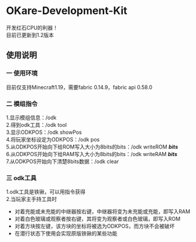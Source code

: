 # OKare-Development-Kit
开发红石CPU的利器！  
目前已更新到1.2版本

## 使用说明
### 一 使用环境
目前仅支持Minecraft1.19，需要fabric 0.14.9，fabric api 0.58.0
### 二 模组指令
1.显示模组信息：/odk  
2.得到odk工具：/odk tool  
3.显示ODKPOS：/odk showPos  
4.将玩家坐标设定为ODKPOS：/odk pos  
5.从ODKPOS开始向下给ROM写入大小为8bits的bits：/odk writeROM __*bits*__  
6.从ODKPOS开始向下给RAM写入大小为8bits的bits：/odk writeRAM __*bits*__  
7.从ODKPOS开始向下清楚8bits数据：/odk clear
### 三 odk工具
1.odk工具是铁锹，可以用指令获得  
2.当玩家主手持工具时
+ 对着充能或未充能的中继器按右键，中继器将变为未充能或充能，即写入RAM
+ 对着白色玻璃或观察者按右键，其将变为观察者或白色玻璃，即写入ROM
+ 对着方块按左键，该方块的坐标将被选为ODKPOS，而方块不会被破坏
+ 在潜行状态下使用会实现原版铁锹的某些功能
